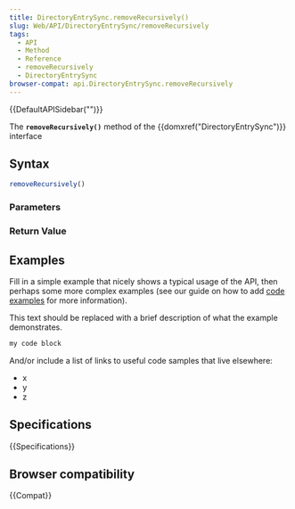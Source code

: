 ```yaml
---
title: DirectoryEntrySync.removeRecursively()
slug: Web/API/DirectoryEntrySync/removeRecursively
tags:
  - API
  - Method
  - Reference
  - removeRecursively
  - DirectoryEntrySync
browser-compat: api.DirectoryEntrySync.removeRecursively
---
```

{{DefaultAPISidebar("")}}

The **`removeRecursively()`** method of the {{domxref("DirectoryEntrySync")}} interface 

## Syntax

```js
removeRecursively()
```

### Parameters



### Return Value



## Examples

Fill in a simple example that nicely shows a typical usage of the API, then perhaps some more complex examples (see our guide on how to add [code examples](/en-US/docs/MDN/Contribute/Structures/Code_examples) for more information).

This text should be replaced with a brief description of what the example demonstrates.

```js
my code block
```

And/or include a list of links to useful code samples that live elsewhere:

*   x
*   y
*   z

## Specifications

{{Specifications}}

## Browser compatibility

{{Compat}}

